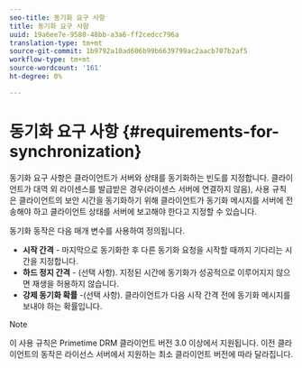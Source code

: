 ```yaml
---
seo-title: 동기화 요구 사항
title: 동기화 요구 사항
uuid: 19a6ee7e-9580-48bb-a3a6-ff2cedcc796a
translation-type: tm+mt
source-git-commit: 1b9792a10ad606b99b6639799ac2aacb707b2af5
workflow-type: tm+mt
source-wordcount: '161'
ht-degree: 0%

---
```



# 동기화 요구 사항 {#requirements-for-synchronization}

동기화 요구 사항은 클라이언트가 서버와 상태를 동기화하는 빈도를 지정합니다. 클라이언트가 대역 외 라이센스를 발급받은 경우(라이센스 서버에 연결하지 않음), 사용 규칙은 클라이언트의 보안 시간을 동기화하기 위해 클라이언트가 동기화 메시지를 서버에 전송해야 하고 클라이언트 상태를 서버에 보고해야 한다고 지정할 수 있습니다.

동기화 동작은 다음 매개 변수를 사용하여 정의됩니다.

* **시작 간격**  - 마지막으로 동기화한 후 다른 동기화 요청을 시작할 때까지 기다리는 시간을 지정합니다.
* **하드 정지 간격**  - (선택 사항). 지정된 시간에 동기화가 성공적으로 이루어지지 않으면 재생을 허용하지 않습니다.
* **강제 동기화 확률** -(선택 사항). 클라이언트가 다음 시작 간격 전에 동기화 메시지를 보내야 하는 확률입니다.

>[!NOTE]
>
>이 사용 규칙은 Primetime DRM 클라이언트 버전 3.0 이상에서 지원됩니다. 이전 클라이언트의 동작은 라이선스 서버에서 지원하는 최소 클라이언트 버전에 따라 달라집니다.
